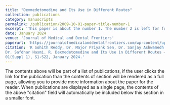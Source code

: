 ```yaml
---
title: "Dexmedetomedine and Its Use in Different Routes"
collection: publications
category: manuscripts
permalink: /publication/2009-10-01-paper-title-number-1
excerpt: 'This paper is about the number 1. The number 2 is left for future work.'
date: January 2024
venue: 'Journal of Medical and Dental Frontiers'
paperurl: 'https://journalofmedicalanddentalfrontiers.com/wp-content/uploads/2024/06/1-Dexmed-Sup-Is-Jan-24.pdf'
citation: 'K Sohith Reddy, Dr. Major Priyank Sen, Dr. Sanjay Ashwamedh Kshirsagar, Dr. Hemangi Yashwant Jadhav,
Dr. Safdhar Hasmi. R. Dexmedetomedine and Its Use in Different Routes – A Review. Jour Med Dent Fron,
01(Suppl 1), S1-S22, January 2024.'
---
```


The contents above will be part of a list of publications, if the user clicks the link for the publication than the contents of section will be rendered as a full page, allowing you to provide more information about the paper for the reader. When publications are displayed as a single page, the contents of the above "citation" field will automatically be included below this section in a smaller font.
